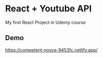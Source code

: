 # React + Youtube API

My first React Project in Udemy course

## Demo

https://competent-noyce-9453fc.netlify.app/
